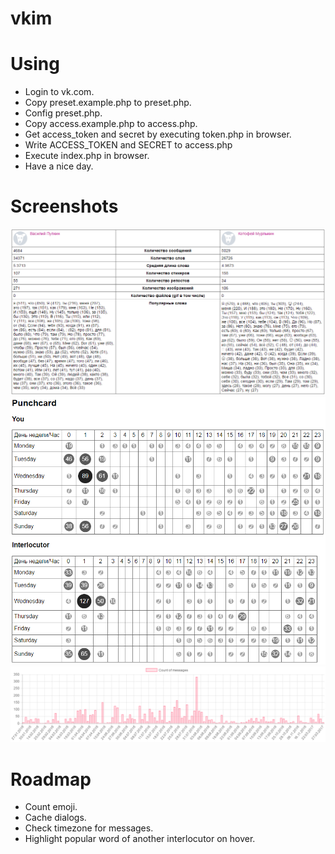 # vkim #

# Using #
* Login to vk.com.
* Copy preset.example.php to preset.php.
* Config preset.php.
* Copy access.example.php to access.php.
* Get access_token and secret by executing token.php in browser.
* Write ACCESS_TOKEN and SECRET to access.php
* Execute index.php in browser.
* Have a nice day.

# Screenshots #
![Report, part 0](https://raw.githubusercontent.com/mishantrop/vkim/master/assets/images/report_0.png "Report, part 0")
![Report, part 1](https://raw.githubusercontent.com/mishantrop/vkim/master/assets/images/report_1.png "Report, part 1")
![Report, part 1](https://raw.githubusercontent.com/mishantrop/vkim/master/assets/images/report_2.png "Report, part 2")

# Roadmap #
* Count emoji.
* Cache dialogs.
* Check timezone for messages.
* Highlight popular word of another interlocutor on hover.
